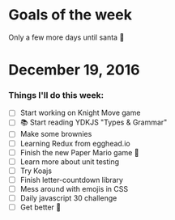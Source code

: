 Goals of the week
=================

Only a few more days until santa 🎅

# December 19, 2016

### Things I'll do this week:

- [ ] Start working on Knight Move game
- [ ] 📚 Start reading YDKJS "Types & Grammar"
- [ ] Make some brownies
- [ ] Learning Redux from egghead.io
- [ ] Finish the new Paper Mario game 👾
- [ ] Learn more about unit testing
- [ ] Try Koajs
- [ ] Finish letter-countdown library
- [ ] Mess around with emojis in CSS
- [ ] Daily javascript 30 challenge
- [ ] Get better 🤒